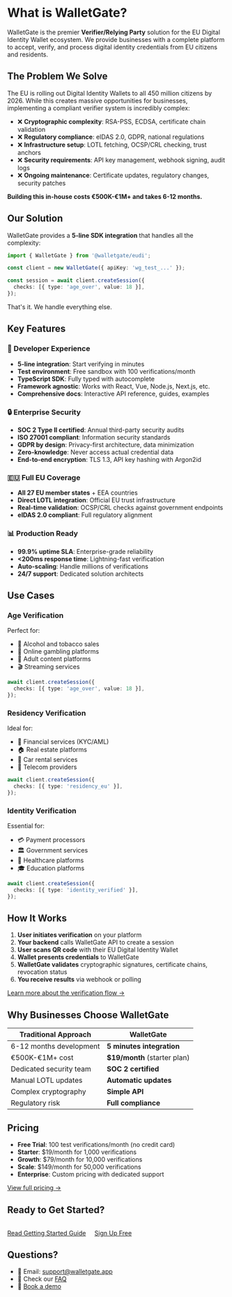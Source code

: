 # What is WalletGate?

WalletGate is the premier **Verifier/Relying Party** solution for the EU Digital Identity Wallet ecosystem. We provide businesses with a complete platform to accept, verify, and process digital identity credentials from EU citizens and residents.

## The Problem We Solve

The EU is rolling out Digital Identity Wallets to all 450 million citizens by 2026. While this creates massive opportunities for businesses, implementing a compliant verifier system is incredibly complex:

- ❌ **Cryptographic complexity**: RSA-PSS, ECDSA, certificate chain validation
- ❌ **Regulatory compliance**: eIDAS 2.0, GDPR, national regulations
- ❌ **Infrastructure setup**: LOTL fetching, OCSP/CRL checking, trust anchors
- ❌ **Security requirements**: API key management, webhook signing, audit logs
- ❌ **Ongoing maintenance**: Certificate updates, regulatory changes, security patches

**Building this in-house costs €500K-€1M+ and takes 6-12 months.**

## Our Solution

WalletGate provides a **5-line SDK integration** that handles all the complexity:

```typescript
import { WalletGate } from '@walletgate/eudi';

const client = new WalletGate({ apiKey: 'wg_test_...' });

const session = await client.createSession({
  checks: [{ type: 'age_over', value: 18 }],
});
```

That's it. We handle everything else.

## Key Features

### 🚀 Developer Experience

- **5-line integration**: Start verifying in minutes
- **Test environment**: Free sandbox with 100 verifications/month
- **TypeScript SDK**: Fully typed with autocomplete
- **Framework agnostic**: Works with React, Vue, Node.js, Next.js, etc.
- **Comprehensive docs**: Interactive API reference, guides, examples

### 🔒 Enterprise Security

- **SOC 2 Type II certified**: Annual third-party security audits
- **ISO 27001 compliant**: Information security standards
- **GDPR by design**: Privacy-first architecture, data minimization
- **Zero-knowledge**: Never access actual credential data
- **End-to-end encryption**: TLS 1.3, API key hashing with Argon2id

### 🇪🇺 Full EU Coverage

- **All 27 EU member states** + EEA countries
- **Direct LOTL integration**: Official EU trust infrastructure
- **Real-time validation**: OCSP/CRL checks against government endpoints
- **eIDAS 2.0 compliant**: Full regulatory alignment

### 📊 Production Ready

- **99.9% uptime SLA**: Enterprise-grade reliability
- **<200ms response time**: Lightning-fast verification
- **Auto-scaling**: Handle millions of verifications
- **24/7 support**: Dedicated solution architects

## Use Cases

### Age Verification

Perfect for:
- 🍺 Alcohol and tobacco sales
- 🎰 Online gambling platforms
- 🔞 Adult content platforms
- 🎬 Streaming services

```typescript
await client.createSession({
  checks: [{ type: 'age_over', value: 18 }],
});
```

### Residency Verification

Ideal for:
- 🏦 Financial services (KYC/AML)
- 🏠 Real estate platforms
- 🚗 Car rental services
- 📱 Telecom providers

```typescript
await client.createSession({
  checks: [{ type: 'residency_eu' }],
});
```

### Identity Verification

Essential for:
- 💳 Payment processors
- 🏛️ Government services
- 🏥 Healthcare platforms
- 🎓 Education platforms

```typescript
await client.createSession({
  checks: [{ type: 'identity_verified' }],
});
```

## How It Works

1. **User initiates verification** on your platform
2. **Your backend** calls WalletGate API to create a session
3. **User scans QR code** with their EU Digital Identity Wallet
4. **Wallet presents credentials** to WalletGate
5. **WalletGate validates** cryptographic signatures, certificate chains, revocation status
6. **You receive results** via webhook or polling

[Learn more about the verification flow →](/guide/verification-flow)

## Why Businesses Choose WalletGate

| Traditional Approach | WalletGate |
|---------------------|------------|
| 6-12 months development | **5 minutes integration** |
| €500K-€1M+ cost | **$19/month** (starter plan) |
| Dedicated security team | **SOC 2 certified** |
| Manual LOTL updates | **Automatic updates** |
| Complex cryptography | **Simple API** |
| Regulatory risk | **Full compliance** |

## Pricing

- **Free Trial**: 100 test verifications/month (no credit card)
- **Starter**: $19/month for 1,000 verifications
- **Growth**: $79/month for 10,000 verifications
- **Scale**: $149/month for 50,000 verifications
- **Enterprise**: Custom pricing with dedicated support

[View full pricing →](https://walletgate.app#pricing)

## Ready to Get Started?

<div style="margin-top: 2rem;">
  <a href="/guide/getting-started" class="vp-button">Read Getting Started Guide</a>
  <a href="https://walletgate.app/register" class="vp-button alt" style="margin-left: 1rem;">Sign Up Free</a>
</div>

## Questions?

- 📧 Email: [support@walletgate.app](mailto:support@walletgate.app)
- 📖 Check our [FAQ](https://walletgate.app#faq)
- 💬 [Book a demo](mailto:henry@walletgate.app)

